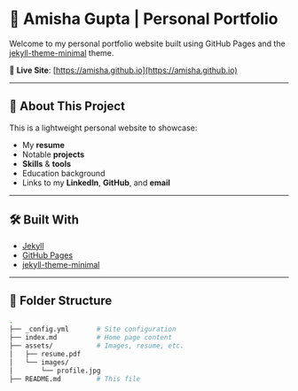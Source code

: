 # 💼 Amisha Gupta | Personal Portfolio

Welcome to my personal portfolio website built using GitHub Pages and the [jekyll-theme-minimal](https://github.com/pages-themes/minimal) theme.

🔗 **Live Site**: [https://amisha.github.io](https://amisha.github.io)


---

## 📌 About This Project

This is a lightweight personal website to showcase:

- My **resume**
- Notable **projects**
- **Skills** & **tools**
- Education background
- Links to my **LinkedIn**, **GitHub**, and **email**

---

## 🛠️ Built With

- [Jekyll](https://jekyllrb.com/)
- [GitHub Pages](https://pages.github.com/)
- [jekyll-theme-minimal](https://github.com/pages-themes/minimal)

---

## 📂 Folder Structure

```bash
.
├── _config.yml       # Site configuration
├── index.md          # Home page content
├── assets/           # Images, resume, etc.
│   ├── resume.pdf
│   └── images/
│       └── profile.jpg
├── README.md         # This file
